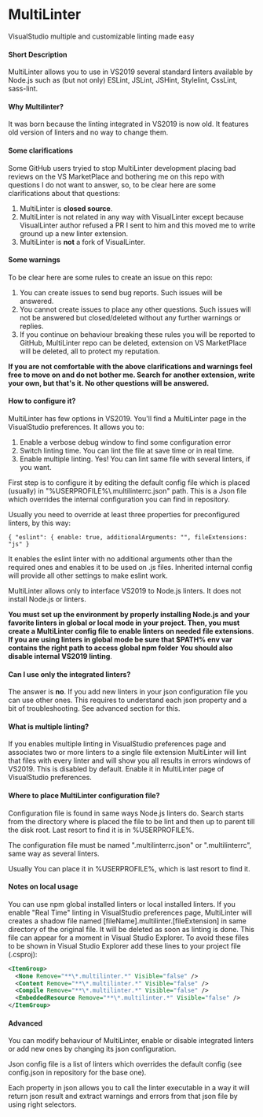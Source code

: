 # MultiLinter
VisualStudio multiple and customizable linting made easy

#### Short Description
MultiLinter allows you to use in VS2019 several standard linters available by Node.js such as (but not only) ESLint, JSLint, JSHint, Stylelint, CssLint, sass-lint.

#### Why Multilinter?
It was born because the linting integrated in VS2019 is now old. It features old version of linters and no way to change them.

#### Some clarifications

Some GitHub users tryied to stop MultiLinter development placing bad reviews on the VS MarketPlace and bothering me on this repo with questions I do not want to answer, so, to be clear here are some clarifications about that questions:

1. MultiLinter is **closed source**.
2. MultiLinter is not related in any way with VisualLinter except because VisualLinter author refused a PR I sent to him and this moved me to write ground up a new linter extension.
3. MultiLinter is **not** a fork of VisualLinter.

#### Some warnings

To be clear here are some rules to create an issue on this repo:

1. You can create issues to send bug reports. Such issues will be answered.
2. You cannot create issues to place any other questions. Such issues will not be answered but closed/deleted without any further warnings or replies.
3. If you continue on behaviour breaking these rules you will be reported to GitHub, MultiLinter repo can be deleted, extension on VS MarketPlace will be deleted, all to protect my reputation.

**If you are not comfortable with the above clarifications and warnings feel free to move on and do not bother me. Search for another extension, write your own, but that's it. No other questions will be answered.**

#### How to configure it?
MultiLinter has few options in VS2019. You'll find a MultiLinter page in the VisualStudio preferences. It allows you to:

1. Enable a verbose debug window to find some configuration error
2. Switch linting time. You can lint the file at save time or in real time.
3. Enable multiple linting. Yes! You can lint same file with several linters, if you want.

First step is to configure it by editing the default config file which is placed (usually) in "%USERPROFILE%\\.multilinterrc.json" path. This is a Json file which overrides the internal configuration you can find in repository.

Usually you need to override at least three properties for preconfigured linters, by this way:

`
{ "eslint": { enable: true, additionalArguments: "", fileExtensions: "js" }
`

It enables the eslint linter with no additional arguments other than the required ones and enables it to be used on .js files. Inherited internal config will provide all other settings to make eslint work.

MultiLinter allows only to interface VS2019 to Node.js linters. It does not install Node.js or linters.

**You must set up the environment by properly installing Node.js and your favorite linters in global or local mode in your project. Then, you must create a MultiLinter config file to enable linters on needed file extensions**.
**If you are using linters in global mode be sure that $PATH% env var contains the right path to access global npm folder**
**You should also disable internal VS2019 linting**.

#### Can I use only the integrated linters?
The answer is **no**. If you add new linters in your json configuration file you can use other ones. This requires to understand each json property and a bit of troubleshooting. See advanced section for this.

#### What is multiple linting?
If you enables multiple linting in VisualStudio preferences page and associates two or more linters to a single file extension MultiLinter will lint that files with every linter and will show you all results in errors windows of VS2019. This is disabled by default. Enable it in MultiLinter page of VisualStudio preferences.

#### Where to place MultiLinter configuration file?
Configuration file is found in same ways Node.js linters do. Search starts from the directory where is placed the file to be lint and then up to parent till the disk root. Last resort to find it is in %USERPROFILE%.

The configuration file must be named ".multilinterrc.json" or ".multilinterrc", same way as several linters.

Usually You can place it in %USERPROFILE%, which is last resort to find it.

#### Notes on local usage
You can use npm global installed linters or local installed linters. If you enable "Real Time" linting in VisualStudio preferences page, MultiLinter will creates a shadow file named [fileName].multilinter.[fileExtension] in same directory of the original file. It will be deleted as soon as linting is done. This file can appear for a moment in Visual Studio Explorer. To avoid these files to be shown in Visual Studio Explorer add these lines to your project file (.csproj):

```xml
<ItemGroup>
  <None Remove="**\*.multilinter.*" Visible="false" />
  <Content Remove="**\*.multilinter.*" Visible="false" />
  <Compile Remove="**\*.multilinter.*" Visible="false" />
  <EmbeddedResource Remove="**\*.multilinter.*" Visible="false" />
</ItemGroup>
```

#### Advanced
You can modify behaviour of MultiLinter, enable or disable integrated linters or add new ones by changing its json configuration.

Json config file is a list of linters which overrides the default config (see config.json in repository for the base one).

Each property in json allows you to call the linter executable in a way it will return json result and extract warnings and errors from that json file by using right selectors.
